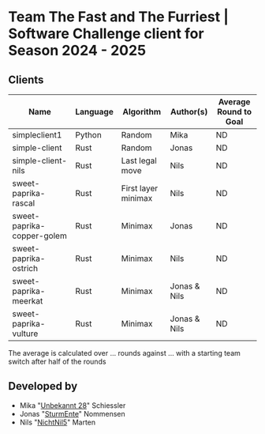 
# Team The Fast and The Furriest | Software Challenge client for Season 2024 - 2025

## Clients
| Name | Language | Algorithm | Author(s) | Average Round to Goal |
|--|--|--|--|--|
| simpleclient1 | Python | Random | Mika | ND |
| simple-client | Rust | Random | Jonas | ND |
| simple-client-nils | Rust | Last legal move | Nils | ND |
| sweet-paprika-rascal | Rust | First layer minimax | Nils | ND |
| sweet-paprika-copper-golem | Rust | Minimax | Jonas | ND |
| sweet-paprika-ostrich | Rust | Minimax | Nils | ND |
| sweet-paprika-meerkat | Rust | Minimax | Jonas & Nils | ND |
| sweet-paprika-vulture | Rust | Minimax | Jonas & Nils | ND |

The average is calculated over ... rounds against ... with a starting team switch after half of the rounds

## Developed by

- Mika "[Unbekannt 28](https://github.com/Unbekannt28)" Schiessler
- Jonas "[SturmEnte](https://github.com/SturmEnte)" Nommensen
- Nils "[NichtNil5](https://github.com/NichtNil5)" Marten
